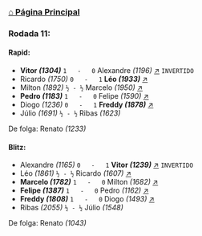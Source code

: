 ### [⌂ Página Principal](https://grupo-de-xadrez.github.io/)

### Rodada 11:

#### Rapid:

* **Vitor *(1304)*** `1   -   0` Alexandre *(1196)* [↗](https://www.lichess.org/uzz6TLeb) `INVERTIDO`
* Ricardo *(1750)* `0   -   1` **Léo *(1933)*** [↗](https://www.lichess.org/2WDMqx8f) 
* Milton *(1892)* `½ - ½` Marcelo *(1950)* [↗](https://www.lichess.org/Hveq9NYu) 
* **Pedro *(1183)*** `1   -   0` Felipe *(1590)* [↗](https://www.lichess.org/3tPc9vbg) 
* Diogo *(1236)* `0   -   1` **Freddy *(1878)*** [↗](https://www.lichess.org/bzs5OTvF) 
* Júlio *(1691)* `½ - ½` Ribas *(1623)*  

De folga: Renato *(1233)*

#### Blitz:

* Alexandre *(1165)* `0   -   1` **Vitor *(1239)*** [↗](https://www.lichess.org/HrAy00oE) `INVERTIDO`
* Léo *(1861)* `½ - ½` Ricardo *(1607)* [↗](https://www.lichess.org/8SZrGgrw) 
* **Marcelo *(1782)*** `1   -   0` Milton *(1682)* [↗](https://www.lichess.org/ddfdNyXJ) 
* **Felipe *(1387)*** `1   -   0` Pedro *(1162)* [↗](https://www.lichess.org/XgzeSbk8) 
* **Freddy *(1808)*** `1   -   0` Diogo *(1493)* [↗](https://www.lichess.org/xVTfL6Vs) 
* Ribas *(2055)* `½ - ½` Júlio *(1548)*  

De folga: Renato *(1043)*

